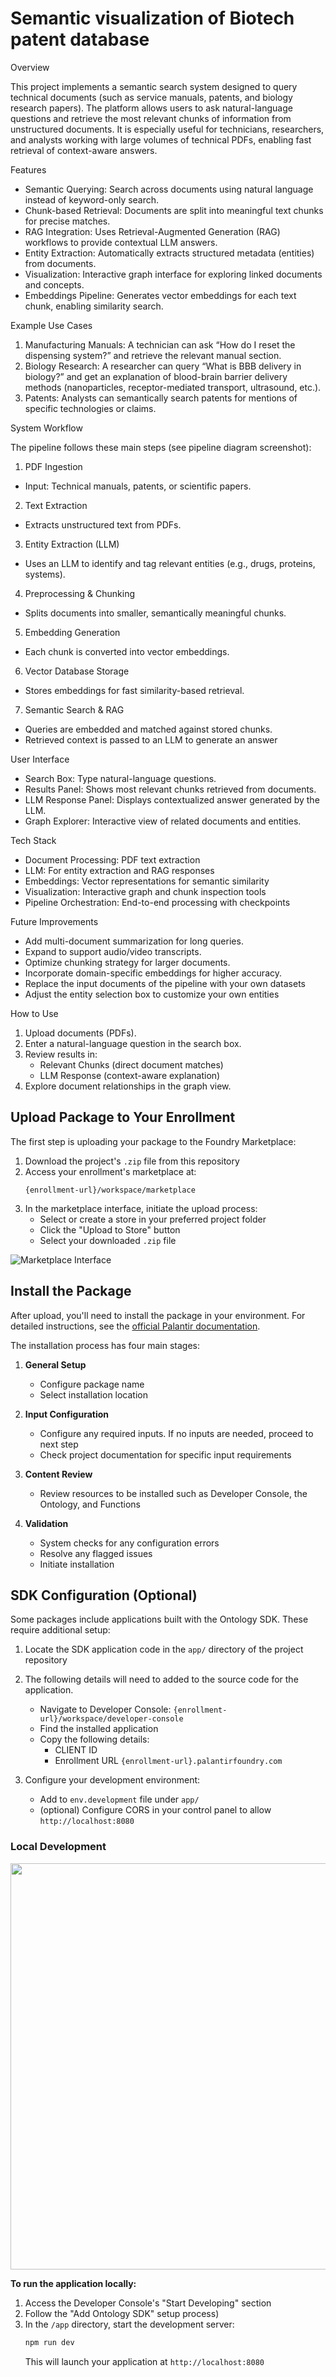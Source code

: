 # Semantic visualization of Biotech patent database

Overview

This project implements a semantic search system designed to query technical documents (such as service manuals, patents, and biology research papers). The platform allows users to ask natural-language questions and retrieve the most relevant chunks of information from unstructured documents. It is especially useful for technicians, researchers, and analysts working with large volumes of technical PDFs, enabling fast retrieval of context-aware answers.

Features

- Semantic Querying: Search across documents using natural language instead of keyword-only search.
- Chunk-based Retrieval: Documents are split into meaningful text chunks for precise matches.
- RAG Integration: Uses Retrieval-Augmented Generation (RAG) workflows to provide contextual LLM answers.
- Entity Extraction: Automatically extracts structured metadata (entities) from documents.
- Visualization: Interactive graph interface for exploring linked documents and concepts.
- Embeddings Pipeline: Generates vector embeddings for each text chunk, enabling similarity search.

Example Use Cases

1. Manufacturing Manuals: A technician can ask “How do I reset the dispensing system?” and retrieve the relevant manual section.
2. Biology Research: A researcher can query “What is BBB delivery in biology?” and get an explanation of blood-brain barrier delivery methods (nanoparticles, receptor-mediated transport, ultrasound, etc.).
3. Patents: Analysts can semantically search patents for mentions of specific technologies or claims.

System Workflow

The pipeline follows these main steps (see pipeline diagram screenshot):
1. PDF Ingestion
- Input: Technical manuals, patents, or scientific papers.
2. Text Extraction
- Extracts unstructured text from PDFs.
3. Entity Extraction (LLM)
- Uses an LLM to identify and tag relevant entities (e.g., drugs, proteins, systems).
4. Preprocessing & Chunking
- Splits documents into smaller, semantically meaningful chunks.
5. Embedding Generation
- Each chunk is converted into vector embeddings.
6. Vector Database Storage
- Stores embeddings for fast similarity-based retrieval.
7. Semantic Search & RAG
- Queries are embedded and matched against stored chunks.
- Retrieved context is passed to an LLM to generate an answer

User Interface

- Search Box: Type natural-language questions.
- Results Panel: Shows most relevant chunks retrieved from documents.
- LLM Response Panel: Displays contextualized answer generated by the LLM.
- Graph Explorer: Interactive view of related documents and entities.

Tech Stack

- Document Processing: PDF text extraction
- LLM: For entity extraction and RAG responses
- Embeddings: Vector representations for semantic similarity
- Visualization: Interactive graph and chunk inspection tools
- Pipeline Orchestration: End-to-end processing with checkpoints

Future Improvements

- Add multi-document summarization for long queries.
- Expand to support audio/video transcripts.
- Optimize chunking strategy for larger documents.
- Incorporate domain-specific embeddings for higher accuracy.
- Replace the input documents of the pipeline with your own  datasets
- Adjust the entity selection box to customize  your own entities

How to Use

1. Upload documents (PDFs).
2. Enter a natural-language question in the search box.
3. Review results in:
   - Relevant Chunks (direct document matches)
   - LLM Response (context-aware explanation)
4. Explore document relationships in the graph view.
   
## Upload Package to Your Enrollment

The first step is uploading your package to the Foundry Marketplace:

1. Download the project's `.zip` file from this repository
2. Access your enrollment's marketplace at:
   ```
   {enrollment-url}/workspace/marketplace
   ```
3. In the marketplace interface, initiate the upload process:
   - Select or create a store in your preferred project folder
   - Click the "Upload to Store" button
   - Select your downloaded `.zip` file

![Marketplace Interface](./../_static/upload_product_banner.png)

## Install the Package

After upload, you'll need to install the package in your environment. For detailed instructions, see the [official Palantir documentation](https://www.palantir.com/docs/foundry/marketplace/install-product).

The installation process has four main stages:

1. **General Setup**
   - Configure package name
   - Select installation location

2. **Input Configuration**
   - Configure any required inputs. If no inputs are needed, proceed to next step
   - Check project documentation for specific input requirements

3. **Content Review**
   - Review resources to be installed such as Developer Console, the Ontology, and Functions

4. **Validation**
   - System checks for any configuration errors
   - Resolve any flagged issues
   - Initiate installation


## SDK Configuration (Optional)

Some packages include applications built with the Ontology SDK. These require additional setup:

1. Locate the SDK application code in the `app/` directory of the project repository

2. The following details will need to added to the source code for the application.  
   - Navigate to Developer Console: `{enrollment-url}/workspace/developer-console`
   - Find the installed application
   - Copy the following details:
     - CLIENT ID
     - Enrollment URL `{enrollment-url}.palantirfoundry.com`

3. Configure your development environment:
   - Add to `env.development` file under `app/`
   - (optional) Configure CORS in your control panel to allow `http://localhost:8080`

### Local Development
<p align="center">
<img width="650" src=./../_static/start%20developing.png>
</p>

**To run the application locally:**
1. Access the Developer Console's "Start Developing" section
2. Follow the "Add Ontology SDK" setup process)
3. In the `/app` directory, start the development server:
   ```sh
   npm run dev
   ```
   This will launch your application at `http://localhost:8080`
